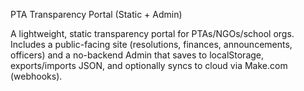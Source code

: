 PTA Transparency Portal (Static + Admin)

A lightweight, static transparency portal for PTAs/NGOs/school orgs.
Includes a public-facing site (resolutions, finances, announcements, officers) and a no-backend Admin that saves to localStorage, exports/imports JSON, and optionally syncs to cloud via Make.com (webhooks).
